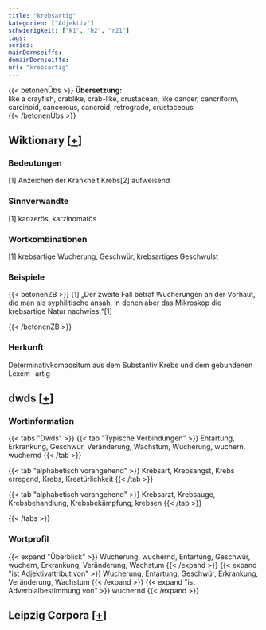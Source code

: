 ```yaml
---
title: "krebsartig"
kategorien: ["Adjektiv"]
schwierigkeit: ["k1", "h2", "r21"]
tags:
series:
mainDornseiffs:
domainDornseiffs:
url: "krebsartig"
---
```


{{< betonenÜbs >}}
**Übersetzung:**  
like a crayfish, crablike, crab-like, crustacean, like cancer, cancriform, carcinoid, cancerous, cancroid, retrograde, crustaceous  
{{< /betonenÜbs >}}

## Wiktionary [[+](https://de.wiktionary.org/wiki/krebsartig)]

### Bedeutungen
[1] Anzeichen der Krankheit Krebs[2] aufweisend  

### Sinnverwandte
[1] kanzerös, karzinomatös  

### Wortkombinationen
[1] krebsartige Wucherung, Geschwür, krebsartiges Geschwulst  

### Beispiele
{{< betonenZB >}}
[1] „Der zweite Fall betraf Wucherungen an der Vorhaut, die man als syphilitische ansah, in denen aber das Mikroskop die krebsartige Natur nachwies.“[1]  

{{< /betonenZB >}}
### Herkunft
Determinativkompositum aus dem Substantiv Krebs und dem gebundenen Lexem -artig  



## dwds [[+](https://www.dwds.de/wb/krebsartig)]

### Wortinformation
{{< tabs "Dwds" >}}
{{< tab "Typische Verbindungen" >}}
Entartung, Erkrankung, Geschwür, Veränderung, Wachstum, Wucherung, wuchern, wuchernd
{{< /tab >}}

{{< tab "alphabetisch vorangehend" >}}
Krebsart, Krebsangst, Krebs erregend, Krebs, Kreatürlichkeit
{{< /tab >}}

{{< tab "alphabetisch vorangehend" >}}
Krebsarzt, Krebsauge, Krebsbehandlung, Krebsbekämpfung, krebsen
{{< /tab >}}

{{< /tabs >}}

### Wortprofil
{{< expand "Überblick" >}} Wucherung, wuchernd, Entartung, Geschwür, wuchern, Erkrankung, Veränderung, Wachstum {{< /expand >}}
{{< expand "ist Adjektivattribut von" >}} Wucherung, Entartung, Geschwür, Erkrankung, Veränderung, Wachstum {{< /expand >}}
{{< expand "ist Adverbialbestimmung von" >}} wuchernd {{< /expand >}}

## Leipzig Corpora [[+](https://corpora.uni-leipzig.de/en/res?word=krebsartig&corpusId=deu_newscrawl-public_2018)]

